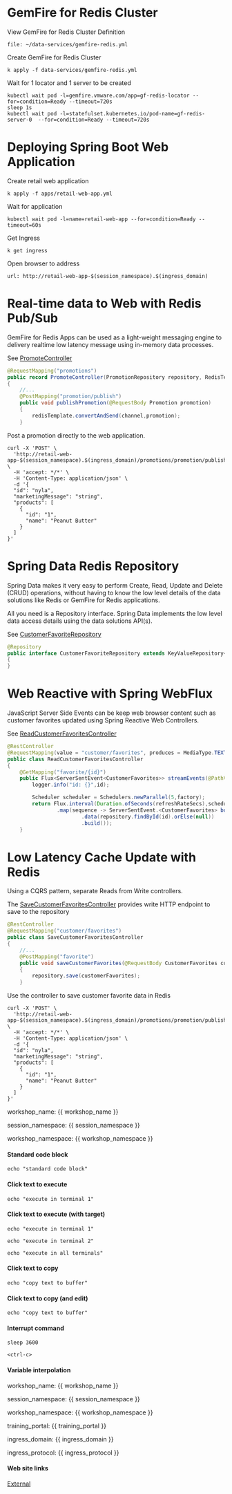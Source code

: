 # GemFire for Redis Cluster

View GemFire for Redis Cluster Definition
```editor:open-file
file: ~/data-services/gemfire-redis.yml
```


Create GemFire for Redis Cluster

```execute
k apply -f data-services/gemfire-redis.yml
```

Wait for 1 locator and 1 server to be created

```execute
kubectl wait pod -l=gemfire.vmware.com/app=gf-redis-locator --for=condition=Ready --timeout=720s
sleep 1s
kubectl wait pod -l=statefulset.kubernetes.io/pod-name=gf-redis-server-0  --for=condition=Ready --timeout=720s
```
# Deploying Spring Boot Web Application

Create retail web application

```execute
k apply -f apps/retail-web-app.yml
```

Wait for application

```execute
kubectl wait pod -l=name=retail-web-app --for=condition=Ready --timeout=60s
```

Get Ingress

```execute
k get ingress
```

Open browser to address
```dashboard:RetailApp
url: http://retail-web-app-$(session_namespace).$(ingress_domain)
```

# Real-time data to Web with Redis Pub/Sub

GemFire for Redis Apps can be used as a light-weight messaging engine to delivery 
realtime low latency message using in-memory data processes.

See [PromoteController](https://github.com/Tanzu-Solutions-Engineering/spring-modern-data-architecture/blob/main/applications/retail-web-app/src/main/java/com/vmware/retail/controller/PromoteController.java)

```java
@RequestMapping("promotions")
public record PromoteController(PromotionRepository repository, RedisTemplate<String,Promotion> redisTemplate)
{
    //...
    @PostMapping("promotion/publish")
    public void publishPromotion(@RequestBody Promotion promotion)
    {
        redisTemplate.convertAndSend(channel,promotion);
    }
```

Post a promotion directly to the web application.

```execute
curl -X 'POST' \
  'http://retail-web-app-$(session_namespace).$(ingress_domain)/promotions/promotion/publish' \
  -H 'accept: */*' \
  -H 'Content-Type: application/json' \
  -d '{
  "id": "nyla",
  "marketingMessage": "string",
  "products": [
    {
      "id": "1",
      "name": "Peanut Butter"
    }
  ]
}'
```

# Spring Data Redis Repository

Spring Data  makes it very easy to perform Create, Read, Update and Delete (CRUD) operations,
without having to know the low level details of the data solutions like Redis or GemFire for Redis
applications.

All you need is a Repository interface. Spring Data implements
the low level data access details using the data solutions API(s).

See [CustomerFavoriteRepository](https://github.com/Tanzu-Solutions-Engineering/spring-modern-data-architecture/blob/main/components/retail-repositories-caching/src/main/java/com/vmware/retail/repository/CustomerFavoriteRepository.java)

```java
@Repository
public interface CustomerFavoriteRepository extends KeyValueRepository<CustomerFavorites,String>
{
}
```
# Web Reactive with Spring WebFlux

JavaScript Server Side Events can be keep web browser content such as customer favorites
updated using Spring Reactive Web Controllers.

See [ReadCustomerFavoritesController](https://github.com/Tanzu-Solutions-Engineering/spring-modern-data-architecture/blob/main/applications/retail-web-app/src/main/java/com/vmware/retail/controller/ReadCustomerFavoritesController.java)

```java
@RestController
@RequestMapping(value = "customer/favorites", produces = MediaType.TEXT_EVENT_STREAM_VALUE)
public class ReadCustomerFavoritesController
{
    @GetMapping("favorite/{id}")
    public Flux<ServerSentEvent<CustomerFavorites>> streamEvents(@PathVariable String id) {
        logger.info("id: {}",id);

        Scheduler scheduler = Schedulers.newParallel(5,factory);
        return Flux.interval(Duration.ofSeconds(refreshRateSecs),scheduler)
                .map(sequence -> ServerSentEvent.<CustomerFavorites> builder()
                        .data(repository.findById(id).orElse(null))
                        .build());
    }
```

# Low Latency Cache Update with Redis

Using a CQRS pattern, separate Reads from Write controllers.

The [SaveCustomerFavoritesController](https://github.com/Tanzu-Solutions-Engineering/spring-modern-data-architecture/blob/main/applications/retail-web-app/src/main/java/com/vmware/retail/controller/SaveCustomerFavoritesController.java) provides write HTTP endpoint to save to the repository

```java
@RestController
@RequestMapping("customer/favorites")
public class SaveCustomerFavoritesController
{
    //...
    @PostMapping("favorite")
    public void saveCustomerFavorites(@RequestBody CustomerFavorites customerFavorites)
    {
        repository.save(customerFavorites);
    }
```

Use the controller to save customer favorite data in Redis

```execute
curl -X 'POST' \
  'http://retail-web-app-$(session_namespace).$(ingress_domain)/promotions/promotion/publish' \
  -H 'accept: */*' \
  -H 'Content-Type: application/json' \
  -d '{
  "id": "nyla",
  "marketingMessage": "string",
  "products": [
    {
      "id": "1",
      "name": "Peanut Butter"
    }
  ]
}'
```

workshop_name: {{ workshop_name }}

session_namespace: {{ session_namespace }}

workshop_namespace: {{ workshop_namespace }}




#### Standard code block

```
echo "standard code block"
```

#### Click text to execute

```execute
echo "execute in terminal 1"
```

#### Click text to execute (with target)

```execute-1
echo "execute in terminal 1"
```

```execute-2
echo "execute in terminal 2"
```

```execute-all
echo "execute in all terminals"
```

#### Click text to copy

```copy
echo "copy text to buffer"
```

#### Click text to copy (and edit)

```copy-and-edit
echo "copy text to buffer"
```

#### Interrupt command

```execute
sleep 3600
```

```execute
<ctrl-c>
```

#### Variable interpolation

workshop_name: {{ workshop_name }}

session_namespace: {{ session_namespace }}

workshop_namespace: {{ workshop_namespace }}

training_portal: {{ training_portal }}

ingress_domain: {{ ingress_domain }}

ingress_protocol: {{ ingress_protocol }}

#### Web site links

[External](https://github.com/eduk8s)
